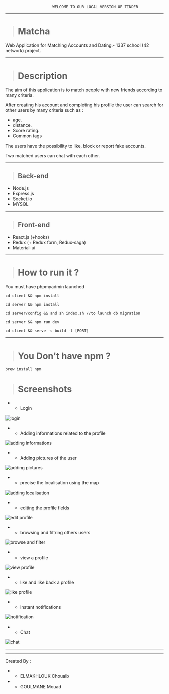 
                         WELCOME TO OUR LOCAL VERSION OF TINDER
<hr>

> # Matcha
Web Application for Matching Accounts and Dating.- 1337 school (42 network) project.

<hr>

> # Description
The aim of this application is to match people with new friends according to many criteria.

After creating his account and completing his profile the user can search for other users by many criteria such as :
- age.
- distance.
- Score rating.
- Common tags

The users have the possibility to like, block or report fake accounts.

Two matched users can chat with each other.

<hr>

> ## Back-end
- Node.js
- Express.js
- Socket.io
- MYSQL

<hr>

> ## Front-end
- React.js (+hooks)
- Redux (+ Redux form, Redux-saga)
- Material-ui

<hr>

> # How to run it ?
You must have phpmyadmin launched 

    cd client && npm install

    cd server && npm install

    cd server/config && and sh index.sh //to launch db migration

    cd server && npm run dev

    cd client && serve -s build -l [PORT]
<hr>

> # You Don't have npm ?

    brew install npm
    
> # Screenshots

 - * Login 
 
![login](server/public/images/login.png)
 - * Adding informations related to the profile 
 
![adding informations](server/public/images/addinfo.png)
 - * Adding pictures of the user 
 
![adding pictures](server/public/images/addpicture.png)
 - * precise the localisation using the map 
 
![adding localisation](server/public/images/localisation.png)
 - * editing the profile fields 
 
![edit profile](server/public/images/editprofile.png)
 - * browsing and filtring others users 
 
![browse and filter](server/public/images/brose.png)
 - * view a profile 
 
![view profile](server/public/images/view.png)
 - * like and like back a profile 
 
![like profile](server/public/images/like.png)
 - * instant notifications 
 
![notification](server/public/images/notifications.png)
 - * Chat 
 
![chat](server/public/images/chat.png)


<hr>
<hr>

Created By : 
- * ELMAKHLOUK Chouaib 
- * GOULMANE Mouad
